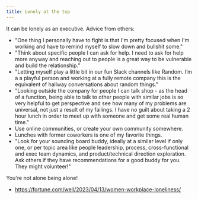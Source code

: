```yaml
---
title: Lonely at the top
---
```


It can be lonely as an executive. Advice from others:

* "One thing I personally have to fight is that I'm pretty focused when I'm working and have to remind myself to slow down and bullshit some."
* "Think about specific people I can ask for help. I need to ask for help more anyway and reaching out to people is a great way to be vulnerable and build the relationship."
* "Letting myself play a little bit in our fun Slack channels like Random. I’m a a playful person and working at a fully remote company this is the equivalent of hallway conversations about random things."
* "Looking outside the company for people I can talk shop - as the head of a function, being able to talk to other people with similar jobs is so very helpful to get perspective and see how many of my problems are universal, not just a result of my failings. I have no guilt about taking a 2 hour lunch in order to meet up with someone and get some real human time."
* Use online communities, or create your own community somewhere.
* Lunches with former coworkers is one of my favorite things.
* "Look for your sounding board buddy, ideally at a similar level if only one, or per topic area like people leadership, process, cross-functional and exec team dynamics, and product/technical direction exploration. Ask others if they have recommendations for a good buddy for you. They might volunteer!"

You're not alone being alone!

* https://fortune.com/well/2023/04/13/women-workplace-loneliness/
